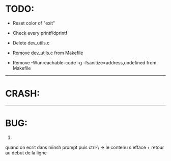 # TODO:

- Reset color of "exit"
- Check every printf/dprintf

- Delete dev_utils.c
- Remove dev_utils.c from Makefile
- Remove -Wunreachable-code -g -fsanitize=address,undefined from Makefile


--------

# CRASH:

--------

# BUG:

1) 
quand on ecrit dans minsh prompt puis ctrl-\ -> le contenu s'efface + retour au debut de la ligne
